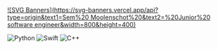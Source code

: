 [![SVG Banners](https://svg-banners.vercel.app/api?type=origin&text1=Sem%20 Moolenschot%20&text2=%20Junior%20 software engineer&width=800&height=400)](https://github.com/Akshay090/svg-banners)



<img alt="Python" src="https://img.shields.io/badge/python-%2314354C.svg?style=for-the-badge&logo=python&logoColor=white"/> <img alt="Swift" src="https://img.shields.io/badge/swift-%23FA7343.svg?style=for-the-badge&logo=swift&logoColor=white"/> <img alt="C++" src="https://img.shields.io/badge/c++-%2300599C.svg?style=for-the-badge&logo=c%2B%2B&logoColor=white"/>

